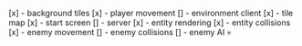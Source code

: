[x] - background tiles
[x] - player movement
[] - environment client
[x] - tile map
[x] - start screen
[] - server
[x] - entity rendering
[x] - entity collisions
[x] - enemy movement
[] - enemy collisions
[] - enemy AI :skull: